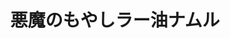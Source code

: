 ---
id: 198
title: "悪魔のもやしラー油ナムル"
date_cooked: 
image: /images/cooklog/198-akuma-no-moyashi-raayu-namuru.jpg
tags: [野菜, もやし]
cook_logs:
  - date: 
    rating:
    notes: >
  
      
    image: /images/cooklog/198-akuma-no-moyashi-raayu-namuru.jpg
---